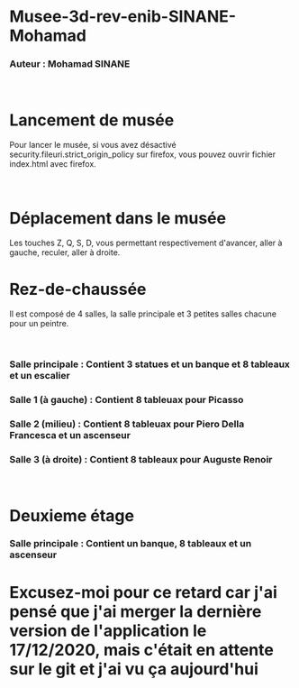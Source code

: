 # Musee-3d-rev-enib-SINANE-Mohamad

### Auteur : Mohamad SINANE

<br>

# Lancement de musée

Pour lancer le musée, si vous avez désactivé security.fileuri.strict_origin_policy sur firefox, vous pouvez ouvrir fichier index.html avec firefox.

<br>

# Déplacement dans le musée

Les touches Z, Q, S, D, vous permettant respectivement d'avancer, aller à gauche, reculer, aller à droite.


# Rez-de-chaussée

Il est composé de 4 salles, la salle principale et 3 petites salles chacune pour un peintre.

<br>


### Salle principale : Contient 3 statues et un banque et 8 tableaux et un escalier


### Salle 1 (à gauche) : Contient 8 tableuax pour Picasso


### Salle 2 (milieu) : Contient 8 tableuax pour Piero Della Francesca et un ascenseur


### Salle 3 (à droite) : Contient 8 tableaux pour Auguste Renoir


<br>

# Deuxieme étage

### Salle principale : Contient un banque, 8 tableaux et un ascenseur



# Excusez-moi pour ce retard car j'ai pensé que j'ai merger la dernière version de l'application le 17/12/2020, mais c'était en attente sur le git et j'ai vu ça aujourd'hui
